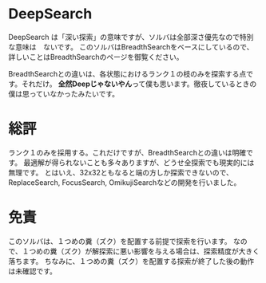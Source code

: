 # DeepSearch
DeepSearch は「深い探索」の意味ですが、ソルバは全部深さ優先なので特別な意味は　ないです。
このソルバはBreadthSearchをベースにしているので、詳しいことはBreadthSearchのページを御覧ください。

BreadthSearchとの違いは、各状態におけるランク１の枝のみを探索する点です。それだけ。
**全然Deepじゃないやん**って僕も思います。徹夜しているときの僕は思っていなかったみたいです。

# 総評
ランク１のみを採用する。これだけですが、BreadthSearchとの違いは明確です。
最適解が得られないことも多々ありますが、どうせ全探索でも現実的には無理です。
とはいえ、32x32ともなると端の方しか探索できないので、ReplaceSearch, FocusSearch, OmikujiSearchなどの開発を行いました。

# 免責
このソルバは、１つめの糞（ズク）を配置する前提で探索を行います。
なので、１つめの糞（ズク）が解探索に悪い影響を与える場合は、探索精度が大きく落ちます。
ちなみに、１つめの糞（ズク）を配置する探索が終了した後の動作は未確認です。
